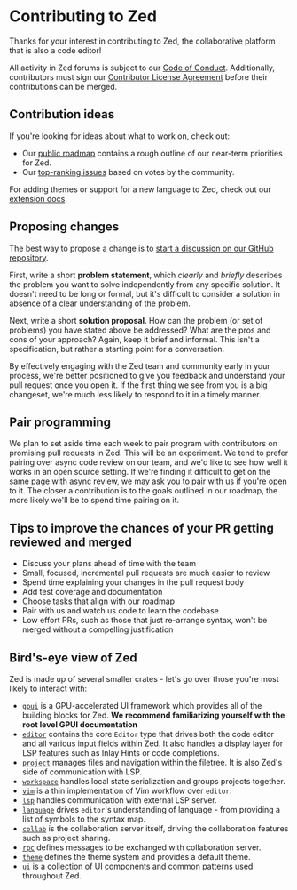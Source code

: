 # Contributing to Zed

Thanks for your interest in contributing to Zed, the collaborative platform that is also a code editor!

All activity in Zed forums is subject to our [Code of Conduct](https://zed.dev/docs/code-of-conduct). Additionally, contributors must sign our [Contributor License Agreement](https://zed.dev/cla) before their contributions can be merged.

## Contribution ideas

If you're looking for ideas about what to work on, check out:

- Our [public roadmap](https://zed.dev/roadmap) contains a rough outline of our near-term priorities for Zed.
- Our [top-ranking issues](https://github.com/zed-industries/zed/issues/5393) based on votes by the community.

For adding themes or support for a new language to Zed, check out our [extension docs](https://github.com/zed-industries/extensions/blob/main/AUTHORING_EXTENSIONS.md).

## Proposing changes

The best way to propose a change is to [start a discussion on our GitHub repository](https://github.com/zed-industries/zed/discussions).

First, write a short **problem statement**, which _clearly_ and _briefly_ describes the problem you want to solve independently from any specific solution. It doesn't need to be long or formal, but it's difficult to consider a solution in absence of a clear understanding of the problem.

Next, write a short **solution proposal**. How can the problem (or set of problems) you have stated above be addressed? What are the pros and cons of your approach? Again, keep it brief and informal. This isn't a specification, but rather a starting point for a conversation.

By effectively engaging with the Zed team and community early in your process, we're better positioned to give you feedback and understand your pull request once you open it. If the first thing we see from you is a big changeset, we're much less likely to respond to it in a timely manner.

## Pair programming

We plan to set aside time each week to pair program with contributors on promising pull requests in Zed. This will be an experiment. We tend to prefer pairing over async code review on our team, and we'd like to see how well it works in an open source setting. If we're finding it difficult to get on the same page with async review, we may ask you to pair with us if you're open to it. The closer a contribution is to the goals outlined in our roadmap, the more likely we'll be to spend time pairing on it.

## Tips to improve the chances of your PR getting reviewed and merged

- Discuss your plans ahead of time with the team
- Small, focused, incremental pull requests are much easier to review
- Spend time explaining your changes in the pull request body
- Add test coverage and documentation
- Choose tasks that align with our roadmap
- Pair with us and watch us code to learn the codebase
- Low effort PRs, such as those that just re-arrange syntax, won't be merged without a compelling justification

## Bird's-eye view of Zed

Zed is made up of several smaller crates - let's go over those you're most likely to interact with:

- [`gpui`](/crates/gpui) is a GPU-accelerated UI framework which provides all of the building blocks for Zed. **We recommend familiarizing yourself with the root level GPUI documentation**
- [`editor`](/crates/editor) contains the core `Editor` type that drives both the code editor and all various input fields within Zed. It also handles a display layer for LSP features such as Inlay Hints or code completions.
- [`project`](/crates/project) manages files and navigation within the filetree. It is also Zed's side of communication with LSP.
- [`workspace`](/crates/workspace) handles local state serialization and groups projects together.
- [`vim`](/crates/vim) is a thin implementation of Vim workflow over `editor`.
- [`lsp`](/crates/lsp) handles communication with external LSP server.
- [`language`](/crates/language) drives `editor`'s understanding of language - from providing a list of symbols to the syntax map.
- [`collab`](/crates/collab) is the collaboration server itself, driving the collaboration features such as project sharing.
- [`rpc`](/crates/rpc) defines messages to be exchanged with collaboration server.
- [`theme`](/crates/theme) defines the theme system and provides a default theme.
- [`ui`](/crates/ui) is a collection of UI components and common patterns used throughout Zed.
